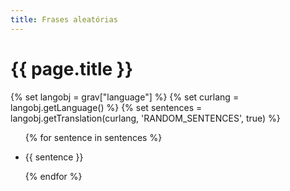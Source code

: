 ```yaml
---
title: Frases aleatórias
---
```


<h1> {{ page.title }} </h1>

{% set langobj  = grav["language"] %}
{% set curlang  = langobj.getLanguage() %}
{% set sentences = langobj.getTranslation(curlang, 'RANDOM_SENTENCES', true) %}

<ul>
{% for sentence in sentences %}
    <li id="s{{loop.index}}"><p> {{ sentence }} </p></li>
{% endfor %}
</ul>